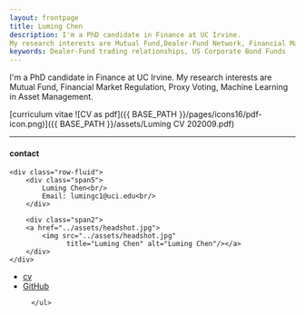 ```yaml
---
layout: frontpage
title: Luming Chen
description: I'm a PhD candidate in Finance at UC Irvine. 
My research interests are Mutual Fund,Dealer-Fund Network, Financial Market Regulation, Proxy Voting, Machine Learning in Asset Management. 
keywords: Dealer-Fund trading relationships, US Corporate Bond Funds
---
```


I'm a PhD candidate in Finance at UC Irvine. My research interests are Mutual Fund, Financial Market Regulation, Proxy Voting, Machine Learning in Asset Management. 

[curriculum vitae ![CV as pdf]({{ BASE_PATH }}/pages/icons16/pdf-icon.png)]({{ BASE_PATH }}/assets/Luming CV 202009.pdf)<br/>


---


<div class="container">
<h4><a name="contact"></a>contact</h4>

    <div class="row-fluid">
        <div class="span5">
            Luming Chen<br/>
            Email: lumingc1@uci.edu<br/>
        </div>

        <div class="span2">
        <a href="../assets/headshot.jpg">
            <img src="../assets/headshot.jpg"
                  title="Luming Chen" alt="Luming Chen"/></a>
        </div>
    </div>
</div>

<div class="navbar">
  <div class="navbar-inner">
      <ul class="nav">
          <li><a href="{{ BASE_PATH }}/assets/Luming CV 202009.pdf">cv</a></li>
          <li><a href="https://github.com/luming-chen">GitHub</a></li>
          
      </ul>
  </div>
</div>